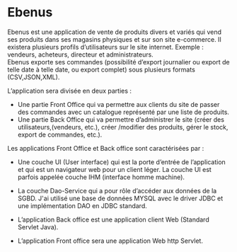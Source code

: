 # Ebenus

Ebenus est une application de vente de produits divers et variés qui vend ses produits dans ses magasins physiques et sur son site e-commerce. Il existera plusieurs profils d’utilisateurs sur le site internet. Exemple : vendeurs, acheteurs, directeur 
et administrateurs.  
Ebenus exporte ses commandes (possibilité d’export journalier ou export de telle date à telle date, ou export complet) sous plusieurs formats (CSV,JSON,XML).

L’application sera divisée en deux parties : 

  - Une partie Front Office qui va permettre aux clients du site de passer des commandes avec un catalogue représenté par une liste de produits.
  - Une partie Back Office qui va permettre d’administrer le site (créer des utilisateurs,(vendeurs, etc.), créer /modifier des produits, gérer le stock, export de commandes, etc.). 
  

Les applications Front Office et Back office sont caractérisées par : 

  - Une couche UI (User interface) qui est la porte d’entrée de l’application et qui est un navigateur web pour un client léger. La couche UI est parfois appelée couche IHM (interface homme machine).

  - La couche Dao-Service qui a pour rôle d’accéder aux données de la SGBD. J'ai utilisé une base de données MYSQL avec le driver JDBC et une implémentation DAO en JDBC standard. 
  
  - L’application Back office est une application client Web (Standard Servlet Java).   

  - L’application Front office sera une application Web http Servlet.
